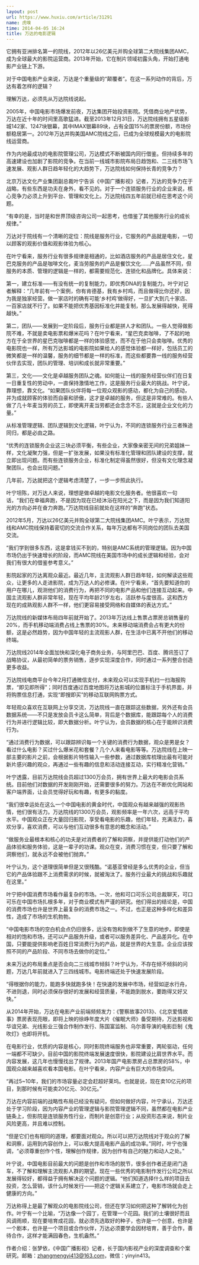 ```yaml
---
layout: post
url: https://www.huxiu.com/article/31291
name: 虎嗅
time: 2014-04-05 16:24
title: 万达的电影逻辑
---
```

它拥有亚洲排名第一的院线，2012年以26亿美元并购全球第二大院线集团AMC，成为全球最大的影院运营商。2013年开始，它在制片领域初露头角，开始打通电影产业链上下游。

对于中国电影产业来说，万达是个重量级的“颠覆者”。在这一系列动作的背后，万达有着怎样的逻辑？

理解万达，必须先从万达院线说起。

2005年，中国电影市场爆发前夜，万达集团开始投资影院。凭借商业地产优势，万达在近十年的时间里高歌猛进。截至2013年12月31日，万达院线拥有五星级影城142家、1247块银幕，其中IMAX银幕89块，占有全国15%的票房份额，市场份额稳居第一。2012年万达并购美国AMC院线之后，已成为全球规模最大的电影院线运营商。

作为内地最成功的电影院管理公司，万达模式不断被国内同行借鉴。但持续多年的高速建设也加剧了影院的竞争。在当前一线城市影院布局日趋饱和、二三线市场飞速发展、观影人群日趋年轻化的大趋势下，万达院线如何保持长青的竞争力？

北京万达文化产业集团副总裁叶宁告诉《中国广播影视》记者，万达的竞争力在于战略，有些东西是功夫在身外，看不见的。对于一个连锁服务行业的企业来说，核心竞争力必须上升到平台、管理和文化上。万达院线四五年前就已经在思考这个问题。

“有幸的是，当时是和世界顶级咨询公司一起思考，也借鉴了其他服务行业的成长规律。”

万达对于院线有一个清晰的定位：院线是服务行业，它服务的产品就是电影，一切以顾客的观影价值和观影体验为核心。

在叶宁看来，服务行业有很多规律是相通的，比如酒店服务的产品是居住文化，星巴克服务的产品是咖啡文化，麦当劳服务的产品是餐饮文化……产品虽然不同，但服务的本质、管理的逻辑是一样的，都需要规范化、连锁化和品牌化。具体来说：

第一，建立标准——有没有统一的复制能力，即优秀DNA的复制能力。叶宁对记者解释：“几年前有一个案例，你有肯德基，我有乡村鸡，而且做得比你还好，因为我是独家经营。做一家店时的确有可能‘乡村鸡’做得好，一旦扩大到几十家店、一百家店就不行了。如果不能把优秀基因标准化并能复制，那么发展得越快，死得越快。”

第二，团队——发展到一定阶段后，服务行业都是拼人才和团队。一些人觉得做影院不难，不就是卖电影票和爆米花吗？在叶宁看来，“星巴克卖咖啡，了不起的地方在于全世界的星巴克咖啡都是一样的体验感觉，而不在于他只会卖咖啡。优秀的电影院也一样，所有万达影城的电影院如果给人的感觉体验都一样好，包括员工的微笑都是一样的温馨，服务的细节都是一样的标准，而这些都要靠一线的服务经营伙伴去实现，团队的管理、培训和成长就非常重要。”

第三，文化——文化是卓越服务团队之魂。如何能让一线的服务经营伙伴们在日复一日重复性的劳动中，一直保持激情地工作，这是服务行业最大的挑战。叶宁说，靠理想，靠文化。“如果团队伙伴将每一位观众观影的感动，都化为自己的感动，并为成就顾客的体验而自豪和骄傲，这才是卓越的服务，但这是非常难的。有些人做了几十年麦当劳的员工，即使离开麦当劳都还会念念不忘，这就是企业文化的力量。”

从标准管理逻辑、团队逻辑到文化逻辑，叶宁认为，不同的连锁服务行业三者殊途同归，都是必由之路。

“优秀的连锁服务企业这三块必须平衡，有些企业，大家像亲密无间的兄弟姐妹一样，文化凝聚力强，但是一扩张发展，如果没有标准化管理和团队建设的支撑，就立即出现问题。而有些连锁服务企业，标准化制定得虽然很好，但没有文化理念凝聚团队，也会出现问题。”

几年前，万达就把这个逻辑考虑清楚了，一步一步照此执行。

叶宁坦陈，对万达人来说，理想是做卓越的电影文化服务者。他很喜欢一句话，“我们在幸福奔跑，不是因为现在已经沐浴在阳光之下，而是因为我们知道阳光的方向必并在奋力奔跑。”万达院线目前就处在这样的“奔跑”状态。

2012年5月，万达以26亿美元并购全球第二大院线集团AMC。叶宁表示，万达院线和AMC院线保持着密切的交流合作关系，每年万达都有不同岗位的团队去美国交流。

“我们学到很多东西，这是拿钱买不到的，特别是AMC系统的管理逻辑。因为中国市场仍出于快速增长的阶段，而AMC院线在美国市场中的成长逻辑和经验，会对我们有很大的借鉴参考意义。”

影院起家的万达离观众最近。最近几年，主流观影人群日趋年轻，如何解读这些观众，让更多的人走进影院，成为万达人的必修课。在叶宁看来，“首先要知道你的用户在哪儿，观测他们的消费行为，再把不同的电影产品和他们连接互动起来。中国主流观影人群非常年轻，现在平均年龄21岁左右，活跃参与度很高，这和西方现在的成熟观影人群不一样，他们更容易接受网络和自媒体的表达方式。”

万达院线的新媒体布局四年前就开始了。2013年万达线上售票占票房总销售量的20%，而手机移动端消费占线上售票的30%。未来移动端消费会占有更大的份额，这是必然趋势，因为中国年轻的主流观影人群，在生活中已离不开他们的移动终端。

万达院线2014年全面加快和深化电子商务业务，与阿里巴巴、百度、腾讯签订了战略协议，从最初简单的票务销售，逐步实现深度合作，同时通过一系列整合创造更多收益。

万达院线电商平台今年2月打通微信支付，未来观众可以实现手机扫一扫海报购票，“即见即所得”；同时百度通过百度地图将万达影城的位置标注于手机界面，并将购票信息打通，实现“即搜即买”的移动互联网购票方式。

年轻观众喜欢在互联网上分享交流，万达院线一直在跟踪这些数据，另外还有会员数据系统——不只是发放会员卡这么简单，背后是个数据库，能跟踪每个人的消费行为并进行逻辑比较，即大数据分析。叶宁认为，会员数据的核心在于能辨识消费行为。

“通过消费行为数据，可以跟踪辨识每一个关键的消费行为数据，观众是男是女？看过什么电影？买过什么爆米花和套餐？几个人来看电影等等。万达院线在上映一部主要的影片之前，会根据影片特性输入一些参数，通过数据库梳理出最有可能对新片感兴趣的观众，再通过一些有趣的信息和活动连接互动，实行精准化营销。”

叶宁透露，目前万达院线会员超过1300万会员，拥有世界上最大的电影会员系统。目前他们对数据的开发刚刚开始，还需要很多的努力。万达在不断优化网站和客户端界面，让会员觉得好玩和有趣，有更多的黏度。

“我们很幸运处在这么一个中国电影的黄金时代，中国观众有越来越强的观影热情，他们很有活力。万达院线的1300万会员，观影频率是一年六次，远高于平均水平。中国观众正在大量回归影院，享受看电影的乐趣，他们年轻，充满活力，喜欢分享，喜欢消费，可以与他们互动很多有意思的概念和活动。”

“做服务业最根本和核心的功夫是对消费者的了解和洞察，并提供能打动他们的产品体验和服务体验，这是一辈子的功课。观众在变，消费习惯在变，但只要了解和洞察他们，就永远不会被他们抛弃。”

叶宁认为，这个道理很简单但是又很残酷。“诺基亚曾经是多么优秀的企业，但当它的产品体验跟不上消费需求的时候，就被淘汰了。服务行业最大的挑战和乐趣就在这里。”

叶宁把中国消费市场看作最复杂的市场。一次，他和可口可乐公司总裁聊天，可口可乐在中国市场扎根多年，对于商业模式有严谨的研究。他们得出的结论是，中国的消费市场也许是世界上最复杂的消费市场之一。不过，也正是这种多样化和差异性，造成了市场的生机勃勃。

“中国电影市场的空白机会点仍旧很多，远没有饱和到做不了生意的地步。即使是相对的饱和市场，还可以产品服务升级，或者可以服务差异化、产品差异化。在中国，只要能提供影响老百姓日常消费行为的产品，就是世界的大生意。企业应该按照不同的产品阶段、不同市场去做你的定位。”

未来万达的布局重点是否会向二三线城市倾斜？叶宁认为，不存在倾不倾斜的问题，万达几年前就进入了三四线城市。电影终端还处于快速发展阶段。

“得根据你的能力，能跑多快就跑多快！在快速的发展中市场，经营如逆水行舟，不进则退，同时必须保存很好的发展和经营质量，不能跑到脱水，要跑得又好又快。”

从2014年开始，万达在电影产业前端频频发力：《警察故事2013》、《北京爱情故事》票房表现亮眼，即将上映的徐峥年度大片《催眠大师》备受期待，万达影视和华谊兄弟、光线影业三强合作制作发行、陈国富监制、乌尔善导演的电影巨制《鬼吹灯》也即将开机。

在电影行业，优质的内容是核心，同时影院终端服务也非常重要，两轮驱动，任何一端都不可缺少。目前中国的影院终端发展速度很快，影院建设比肩世界水平。而内容发展，这几年也慢慢找出了规律。2013年国产电影票房占总票房的58%，中国观众越来越喜欢看本国电影。在叶宁看来，内容产业有巨大的市场空间。

“再过5~10年，我们的市场容量必定会赶超好莱坞。也就是说，现在卖10亿元的项目，到那时候有可能卖20亿元、30亿元。”

万达在内容前端的战略性布局已经没有疑问，但如何做好内容，叶宁承认，万达还处于学习阶段，因为内容产业的管理逻辑与影院管理逻辑不同，虽然都在电影产业链条上，但影院是连锁服务性行业，而制片是创意行业；从投资形态来说，制片业风险更高，并且难以控制。

“但是它们也有相同的道理，都要面对观众。所以可以把万达院线对于观众的了解和洞察，运用到内容创作上，可以极大提高电影产品的成功率。”同时，叶宁也强调，“必须尊重创作个性，理解创作规律，因为创作有自己的魅力和动人之处。”

叶宁说，中国电影目前最大的问题是创作和市场的脱节，很多创作者还是闭门造车，不了解和理解主流观影人群的期望。现在一些优秀的电影制作发行公司之所以发展得较好，都得益于拥有解决这个问题的逻辑。“他们知道选择什么样的项目去投资，怎么营销，该什么时候发行——把这个逻辑关系建立了，电影市场就会走上健康的方向。”

万达称得上是最了解观众的电影院线公司，但还在学习如何把这种了解转化为创作。叶宁有一个比喻，“万达像一个园丁，在管理一个花园。我们的土壤很好而且风调雨顺，现在要培育成花园，就必须先选取好的种子，也许是一个创意，也许是一个剧本，也许是一个项目或合作伙伴，万达必须要学会因材培育，善于合作，善待合作，这样才能满园春色，生机盎然。”

作者介绍：张梦依，《中国广播影视》记者，长于国内影视产业的深度调查和个案研究。邮箱：zhangmengyi413@163.com，微信：yinyin413。

